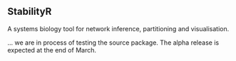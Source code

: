 ## StabilityR
A systems biology tool for network inference, partitioning and visualisation.

[//]: # (StabilityR is available at http://155.198.192.109:8080)

... we are in process of testing the source package. The alpha release is expected at the end of March.
